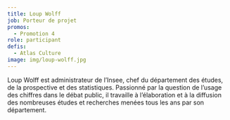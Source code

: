 ```yaml
---
title: Loup Wolff
job: Porteur de projet
promos:
  - Promotion 4
role: participant
defis:
  - Atlas Culture
image: img/loup-wolff.jpg
---
```

Loup Wolff est administrateur de l’Insee, chef du département des études, de la prospective et des statistiques. Passionné par la question de l’usage des chiffres dans le débat public, il travaille à l’élaboration et à la diffusion des nombreuses études et recherches menées tous les ans par son département.
